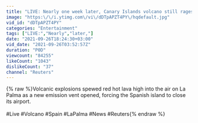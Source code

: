 ```yaml
---
title: "LIVE: Nearly one week later, Canary Islands volcano still rages"
image: "https:\/\/i.ytimg.com\/vi\/dDTpAPZT4PY\/hqdefault.jpg"
vid_id: "dDTpAPZT4PY"
categories: "Entertainment"
tags: ["LIVE:","Nearly","later,"]
date: "2021-09-26T18:24:30+03:00"
vid_date: "2021-09-26T03:52:57Z"
duration: "P0D"
viewcount: "84255"
likeCount: "1043"
dislikeCount: "37"
channel: "Reuters"
---
```

{% raw %}Volcanic explosions spewed red hot lava high into the air on La Palma as a new emission vent opened, forcing the Spanish island to close its airport.<br /><br />#Live #Volcano #Spain #LaPalma #News #Reuters{% endraw %}
